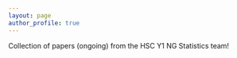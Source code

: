 ```yaml
---
layout: page
author_profile: true
---
```

Collection of papers (ongoing) from the HSC Y1 NG Statistics team!
